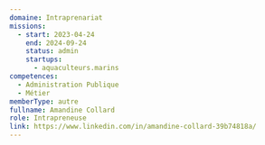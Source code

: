 ```yaml
---
domaine: Intraprenariat
missions:
  - start: 2023-04-24
    end: 2024-09-24
    status: admin
    startups:
      - aquaculteurs.marins
competences:
  - Administration Publique
  - Métier
memberType: autre
fullname: Amandine Collard
role: Intrapreneuse
link: https://www.linkedin.com/in/amandine-collard-39b74818a/
---
```

